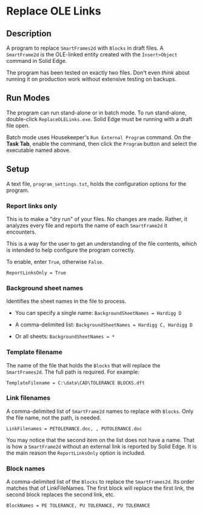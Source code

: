 # Replace OLE Links

## Description

A program to replace `SmartFrames2d` with `Blocks` in draft files.  A `SmartFrame2d` is the OLE-linked entity created with the `Insert>Object` command in Solid Edge.  

The program has been tested on exactly two files.  Don't even *think* about running it on production work without extensive testing on backups.

## Run Modes

The program can run stand-alone or in batch mode.  To run stand-alone, double-click `ReplaceOLELinks.exe`.  Solid Edge must be running with a draft file open.  

Batch mode uses Housekeeper's `Run External Program` command.  On the **Task Tab**, enable the command, then click the `Program` button and select the executable named above.

## Setup

A text file, `program_settings.txt`, holds the configuration options for the program.

### Report links only

This is to make a "dry run" of your files.  No changes are made.  Rather, it analyzes every file and reports the name of each `SmartFrame2d` it encounters.  

This is a way for the user to get an understanding of the file contents, which is intended to help configure the program correctly.

To enable, enter `True`, otherwise `False`.

`ReportLinksOnly = True`

### Background sheet names

Identifies the sheet names in the file to process.

- You can specify a single name: `BackgroundSheetNames = Hardigg D`

- A comma-delimited list: `BackgroundSheetNames = Hardigg C, Hardigg D`

- Or all sheets: `BackgroundSheetNames = *`

### Template filename

The name of the file that holds the `Blocks` that will replace the `SmartFrames2d`.  The full path is required.  For example:

`TemplateFilename = C:\data\CAD\TOLERANCE BLOCKS.dft`

### Link filenames

A comma-delimited list of `SmartFrame2d` names to replace with `Blocks`.  Only the file name, not the path, is needed.

`LinkFilenames = PETOLERANCE.doc, , PUTOLERANCE.doc`

You may notice that the second item on the list does not have a name.  That is how a `SmartFrame2d` without an external link is reported by Solid Edge.  It is the main reason the `ReportLinksOnly` option is included.

### Block names

A comma-delimited list of the `Blocks` to replace the `SmartFrames2d`.  Its order matches that of LinkFileNames.  The first block will replace the first link, the second block replaces the second link, etc.

`BlockNames = PE TOLERANCE, PU TOLERANCE, PU TOLERANCE`

